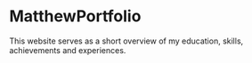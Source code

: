 # MatthewPortfolio
This website serves as a short overview of my education, skills, achievements and experiences. 
